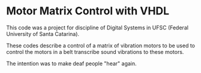 # Motor Matrix Control with VHDL #

This code was a project for discipline of Digital Systems in UFSC (Federal University of Santa Catarina).

These codes describe a control of a matrix of vibration motors to be used to control the motors in a belt transcribe sound vibrations to these motors.

The intention was to make deaf people "hear" again.